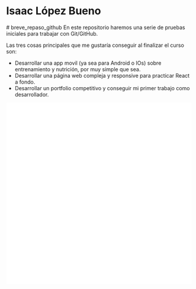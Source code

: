 <h1>Isaac López Bueno</h1>
# breve_repaso_github
En este repositorio haremos una serie de pruebas iniciales para trabajar con Git/GitHub.

Las tres cosas principales que me gustaría conseguir al finalizar el curso son:

- Desarrollar una app movil (ya sea para Android o IOs) sobre entrenamiento y nutrición, por muy simple que sea.
- Desarrollar una página web compleja y responsive para practicar React a fondo.
- Desarrollar un portfolio competitivo y conseguir mi primer trabajo como desarrollador.

<img src="github-mark-white.png" alt="logo de GitHub color blanco" width="500"></img>